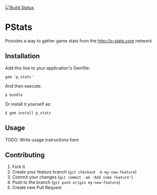 [![Build Status](https://travis-ci.org/SeriousM/p_stats.png?branch=master)](https://travis-ci.org/SeriousM/p_stats)

# PStats

Provides a way to gather game stats from the http://p-stats.com network

## Installation

Add this line to your application's Gemfile:

    gem 'p_stats'

And then execute:

    $ bundle

Or install it yourself as:

    $ gem install p_stats

## Usage

TODO: Write usage instructions here

## Contributing

1. Fork it
2. Create your feature branch (`git checkout -b my-new-feature`)
3. Commit your changes (`git commit -am 'Add some feature'`)
4. Push to the branch (`git push origin my-new-feature`)
5. Create new Pull Request
